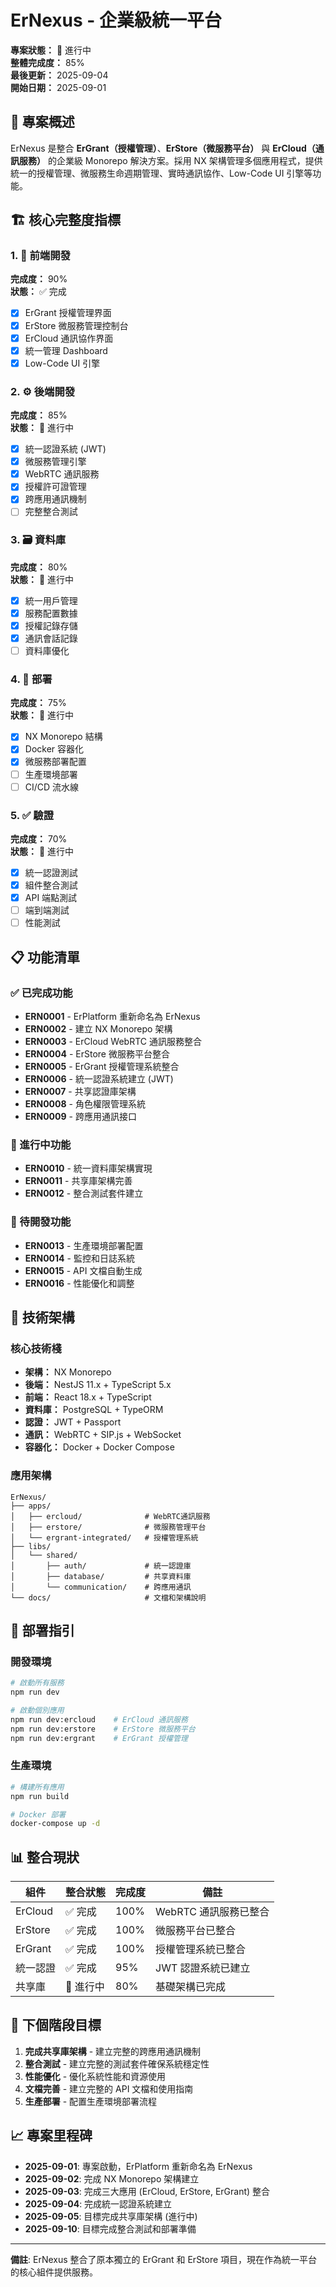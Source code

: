 # ErNexus - 企業級統一平台

**專案狀態：** 🚧 進行中  
**整體完成度：** 85%  
**最後更新：** 2025-09-04  
**開始日期：** 2025-09-01  

## 🎯 專案概述

ErNexus 是整合 **ErGrant（授權管理）**、**ErStore（微服務平台）** 與 **ErCloud（通訊服務）** 的企業級 Monorepo 解決方案。採用 NX 架構管理多個應用程式，提供統一的授權管理、微服務生命週期管理、實時通訊協作、Low-Code UI 引擎等功能。

## 🏗️ 核心完整度指標

### 1. 🎨 前端開發
**完成度：** 90%  
**狀態：** ✅ 完成  
- [x] ErGrant 授權管理界面
- [x] ErStore 微服務管理控制台
- [x] ErCloud 通訊協作界面
- [x] 統一管理 Dashboard
- [x] Low-Code UI 引擎

### 2. ⚙️ 後端開發  
**完成度：** 85%  
**狀態：** 🚧 進行中  
- [x] 統一認證系統 (JWT)
- [x] 微服務管理引擎
- [x] WebRTC 通訊服務
- [x] 授權許可證管理
- [x] 跨應用通訊機制
- [ ] 完整整合測試

### 3. 🗃️ 資料庫
**完成度：** 80%  
**狀態：** 🚧 進行中  
- [x] 統一用戶管理
- [x] 服務配置數據
- [x] 授權記錄存儲
- [x] 通訊會話記錄
- [ ] 資料庫優化

### 4. 🚀 部署
**完成度：** 75%  
**狀態：** 🚧 進行中  
- [x] NX Monorepo 結構
- [x] Docker 容器化
- [x] 微服務部署配置
- [ ] 生產環境部署
- [ ] CI/CD 流水線

### 5. ✅ 驗證
**完成度：** 70%  
**狀態：** 🚧 進行中  
- [x] 統一認證測試
- [x] 組件整合測試
- [x] API 端點測試
- [ ] 端到端測試
- [ ] 性能測試

## 📋 功能清單

### ✅ 已完成功能

- **ERN0001** - ErPlatform 重新命名為 ErNexus
- **ERN0002** - 建立 NX Monorepo 架構
- **ERN0003** - ErCloud WebRTC 通訊服務整合
- **ERN0004** - ErStore 微服務平台整合
- **ERN0005** - ErGrant 授權管理系統整合
- **ERN0006** - 統一認證系統建立 (JWT)
- **ERN0007** - 共享認證庫架構
- **ERN0008** - 角色權限管理系統
- **ERN0009** - 跨應用通訊接口

### 🚧 進行中功能

- **ERN0010** - 統一資料庫架構實現
- **ERN0011** - 共享庫架構完善
- **ERN0012** - 整合測試套件建立

### 📝 待開發功能

- **ERN0013** - 生產環境部署配置
- **ERN0014** - 監控和日誌系統
- **ERN0015** - API 文檔自動生成
- **ERN0016** - 性能優化和調整

## 🔧 技術架構

### 核心技術棧
- **架構：** NX Monorepo
- **後端：** NestJS 11.x + TypeScript 5.x
- **前端：** React 18.x + TypeScript
- **資料庫：** PostgreSQL + TypeORM
- **認證：** JWT + Passport
- **通訊：** WebRTC + SIP.js + WebSocket
- **容器化：** Docker + Docker Compose

### 應用架構
```
ErNexus/
├── apps/
│   ├── ercloud/              # WebRTC通訊服務
│   ├── erstore/              # 微服務管理平台
│   └── ergrant-integrated/   # 授權管理系統
├── libs/
│   └── shared/
│       ├── auth/             # 統一認證庫
│       ├── database/         # 共享資料庫
│       └── communication/    # 跨應用通訊
└── docs/                     # 文檔和架構說明
```

## 🚀 部署指引

### 開發環境
```bash
# 啟動所有服務
npm run dev

# 啟動個別應用
npm run dev:ercloud    # ErCloud 通訊服務
npm run dev:erstore    # ErStore 微服務平台
npm run dev:ergrant    # ErGrant 授權管理
```

### 生產環境
```bash
# 構建所有應用
npm run build

# Docker 部署
docker-compose up -d
```

## 📊 整合現狀

| 組件 | 整合狀態 | 完成度 | 備註 |
|------|----------|--------|------|
| ErCloud | ✅ 完成 | 100% | WebRTC 通訊服務已整合 |
| ErStore | ✅ 完成 | 100% | 微服務平台已整合 |
| ErGrant | ✅ 完成 | 100% | 授權管理系統已整合 |
| 統一認證 | ✅ 完成 | 95% | JWT 認證系統已建立 |
| 共享庫 | 🚧 進行中 | 80% | 基礎架構已完成 |

## 🎯 下個階段目標

1. **完成共享庫架構** - 建立完整的跨應用通訊機制
2. **整合測試** - 建立完整的測試套件確保系統穩定性
3. **性能優化** - 優化系統性能和資源使用
4. **文檔完善** - 建立完整的 API 文檔和使用指南
5. **生產部署** - 配置生產環境部署流程

## 📈 專案里程碑

- **2025-09-01**: 專案啟動，ErPlatform 重新命名為 ErNexus
- **2025-09-02**: 完成 NX Monorepo 架構建立
- **2025-09-03**: 完成三大應用 (ErCloud, ErStore, ErGrant) 整合
- **2025-09-04**: 完成統一認證系統建立
- **2025-09-05**: 目標完成共享庫架構 (進行中)
- **2025-09-10**: 目標完成整合測試和部署準備

---

**備註**: ErNexus 整合了原本獨立的 ErGrant 和 ErStore 項目，現在作為統一平台的核心組件提供服務。
